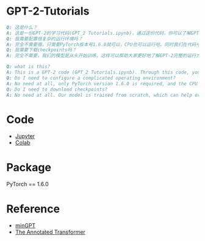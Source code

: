 # GPT-2-Tutorials
```markdown
Q: 这是什么？
A: 这是一份GPT-2的学习代码(GPT_2 Tutorials.ipynb)，通过这份代码，你可以了解GPT模型的构建方法以及训练和推理的过程，我们以加法运算和文本生成为例给出了GPT-2的运行结果。
Q: 我需要配置很复杂的运行环境吗？
A: 完全不需要哦，只需要PyTorch版本号1.6.0就可以，CPU也可以运行哈。同时我们在代码中给出了Colab链接(https://colab.research.google.com/drive/12RHUqxUffGz7-qGIGrbLvLkPZmfcl9tQ?usp=sharing)，你可以借助Colab的GPU资源更快地训练模型。
Q: 我需要下载checkpoints吗？
A: 完全不需要，我们的模型是从头开始训练，这样可以帮助大家更好地了解GPT-2完整的运行方式。
```
```markdown
Q: what is this?
A: This is a GPT-2 code (GPT_2 Tutorials.ipynb). Through this code, you can understand the construction method of the GPT model and the process of training and inference. We take the addition operation and text generation as an example to give the running result of GPT-2.
Q: Do I need to configure a complicated operating environment?
A: No need at all, only PyTorch version 1.6.0 is required, and the CPU can also run. At the same time we give the Colab link in the code (https://colab.research.google.com/drive/12RHUqxUffGz7-qGIGrbLvLkPZmfcl9tQ?usp=sharing), you can use Colab's GPU resources to train models faster.
Q: Do I need to download checkpoints?
A: No need at all. Our model is trained from scratch, which can help everyone better understand the complete operation of GPT-2.
```
# Code
* [Jupyter](https://github.com/wzy6642/GPT-2-Tutorials/blob/main/GPT_2%20Tutorials.ipynb)
* [Colab](https://colab.research.google.com/drive/12RHUqxUffGz7-qGIGrbLvLkPZmfcl9tQ?usp=sharing)
# Package
PyTorch == 1.6.0
# Reference
* [minGPT](https://github.com/karpathy/minGPT)
* [The Annotated Transformer](https://nlp.seas.harvard.edu/2018/04/03/attention.html)
